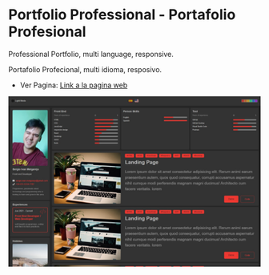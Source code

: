 # Portfolio Professional - Portafolio Profesional

Professional Portfolio, multi language, responsive.

Portafolio Profecional, multi idioma, resposivo. 

- Ver Pagina: [Link a la pagina web](https://sergio-ivan-melgarejo.github.io/portfolio-professional/)

![Captura de pantalla del sitio web](./assets/images/screenshot.jpeg)